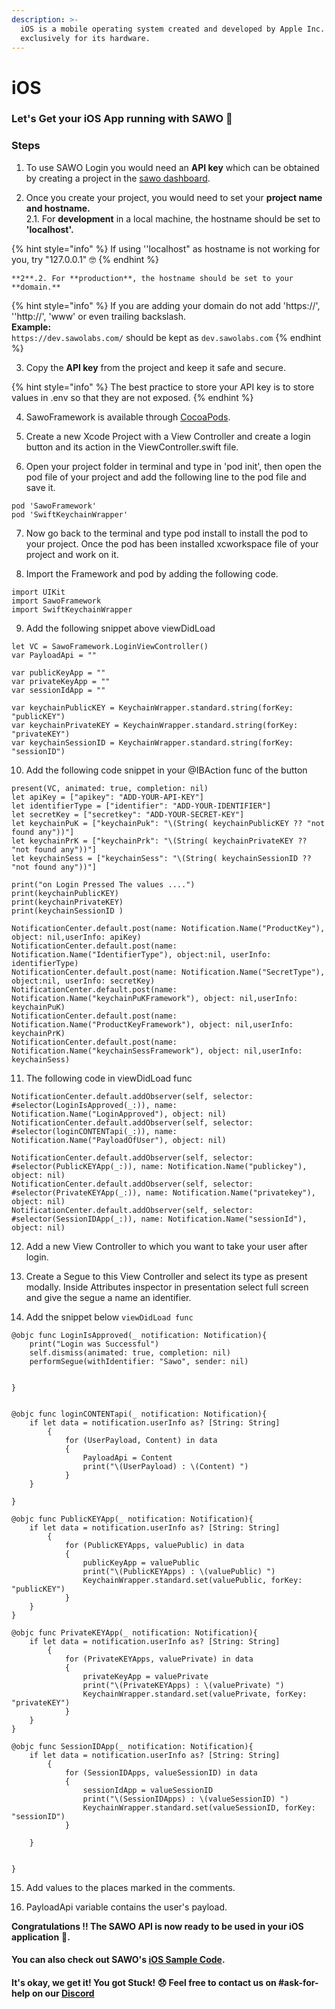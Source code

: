 ```yaml
---
description: >-
  iOS is a mobile operating system created and developed by Apple Inc.
  exclusively for its hardware.
---
```


# iOS

### Let's Get your iOS App running with SAWO 🙌 

### **Steps**

1. To use SAWO Login you would need an **API key** which can be obtained by creating a project in the [sawo dashboard](https://dev.sawolabs.com/). 

2.  Once you create your project, you would need to set your **project name and hostname.**  
    2.1. For **development** in a local machine, the hostname should be set to **'localhost'.**

{% hint style="info" %}
If using ''localhost" as hostname is not working for you, try "127.0.0.1" 🤓 
{% endhint %}

    **2**.2. For **production**, the hostname should be set to your **domain.** 

{% hint style="info" %}
If you are adding your domain do not add 'https://', ''http://', 'www' or even trailing backslash.  
**Example:**  
`https://dev.sawolabs.com/` should be kept as `dev.sawolabs.com`
{% endhint %}

3. Copy the **API key** from the project and keep it safe and secure.

{% hint style="info" %}
The best practice to store your API key is to store values in .env so that they are not exposed.
{% endhint %}

4. SawoFramework is available through [CocoaPods](https://cocoapods.org). 

5. Create a new Xcode Project with a View Controller and create a login button and its action in the ViewController.swift file.

6. Open your project folder in terminal and type in 'pod init', then open the pod file of your project and add the following line to the pod file and save it.

```text
pod 'SawoFramework'
pod 'SwiftKeychainWrapper' 
```

7. Now go back to the terminal and type pod install to install the pod to your project. Once the pod has been installed xcworkspace file of your project and work on it.

8. Import the Framework and pod by adding the following code.

```text
import UIKit
import SawoFramework
import SwiftKeychainWrapper
```

9. Add the following snippet above viewDidLoad 

```text
let VC = SawoFramework.LoginViewController()
var PayloadApi = ""

var publicKeyApp = ""
var privateKeyApp = ""
var sessionIdApp = ""
    
var keychainPublicKEY = KeychainWrapper.standard.string(forKey: "publicKEY")
var keychainPrivateKEY = KeychainWrapper.standard.string(forKey: "privateKEY")
var keychainSessionID = KeychainWrapper.standard.string(forKey: "sessionID")
```

10. Add the following code snippet in your @IBAction func of the button

```text
present(VC, animated: true, completion: nil)
let apiKey = ["apikey": "ADD-YOUR-API-KEY"]
let identifierType = ["identifier": "ADD-YOUR-IDENTIFIER"]
let secretKey = ["secretkey": "ADD-YOUR-SECRET-KEY"]
let keychainPuK = ["keychainPuk": "\(String( keychainPublicKEY ?? "not found any"))"]
let keychainPrK = ["keychainPrk": "\(String( keychainPrivateKEY ?? "not found any"))"]
let keychainSess = ["keychainSess": "\(String( keychainSessionID ?? "not found any"))"]

print("on Login Pressed The values ....")
print(keychainPublicKEY)
print(keychainPrivateKEY)
print(keychainSessionID )

NotificationCenter.default.post(name: Notification.Name("ProductKey"), object: nil,userInfo: apiKey)
NotificationCenter.default.post(name: Notification.Name("IdentifierType"), object:nil, userInfo: identifierType)
NotificationCenter.default.post(name: Notification.Name("SecretType"), object:nil, userInfo: secretKey)
NotificationCenter.default.post(name: Notification.Name("keychainPuKFramework"), object: nil,userInfo: keychainPuK)
NotificationCenter.default.post(name: Notification.Name("ProductKeyFramework"), object: nil,userInfo: keychainPrK)
NotificationCenter.default.post(name: Notification.Name("keychainSessFramework"), object: nil,userInfo: keychainSess)

```

11. The following code in viewDidLoad func 

```text
NotificationCenter.default.addObserver(self, selector: #selector(LoginIsApproved(_:)), name: Notification.Name("LoginApproved"), object: nil)
NotificationCenter.default.addObserver(self, selector: #selector(loginCONTENTapi(_:)), name: Notification.Name("PayloadOfUser"), object: nil)

NotificationCenter.default.addObserver(self, selector: #selector(PublicKEYApp(_:)), name: Notification.Name("publickey"), object: nil)
NotificationCenter.default.addObserver(self, selector: #selector(PrivateKEYApp(_:)), name: Notification.Name("privatekey"), object: nil)
NotificationCenter.default.addObserver(self, selector: #selector(SessionIDApp(_:)), name: Notification.Name("sessionId"), object: nil)
```

12. Add a new View Controller to which you want to take your user after login. 

13. Create a Segue to this  View Controller and select its type as present modally. Inside Attributes inspector in presentation select full screen and give the segue a name an identifier.

14. Add the snippet below  `viewDidLoad func`

```text
@objc func LoginIsApproved(_ notification: Notification){
    print("Login was Successful")
    self.dismiss(animated: true, completion: nil)
    performSegue(withIdentifier: "Sawo", sender: nil)
    

}


@objc func loginCONTENTapi(_ notification: Notification){
    if let data = notification.userInfo as? [String: String]
        {
            for (UserPayload, Content) in data
            {
                PayloadApi = Content
                print("\(UserPayload) : \(Content) ")
            }
    }

}

@objc func PublicKEYApp(_ notification: Notification){
    if let data = notification.userInfo as? [String: String]
        {
            for (PublicKEYApps, valuePublic) in data
            {
                publicKeyApp = valuePublic
                print("\(PublicKEYApps) : \(valuePublic) ")
                KeychainWrapper.standard.set(valuePublic, forKey: "publicKEY")
            }
    }
}

@objc func PrivateKEYApp(_ notification: Notification){
    if let data = notification.userInfo as? [String: String]
        {
            for (PrivateKEYApps, valuePrivate) in data
            {
                privateKeyApp = valuePrivate
                print("\(PrivateKEYApps) : \(valuePrivate) ")
                KeychainWrapper.standard.set(valuePrivate, forKey: "privateKEY")
            }
    }
}

@objc func SessionIDApp(_ notification: Notification){
    if let data = notification.userInfo as? [String: String]
        {
            for (SessionIDApps, valueSessionID) in data
            {
                sessionIdApp = valueSessionID
                print("\(SessionIDApps) : \(valueSessionID) ")
                KeychainWrapper.standard.set(valueSessionID, forKey: "sessionID")
            }
        
    }
    

}
```

15. Add values to the places marked in the comments.

16. PayloadApi variable contains the user's payload.

**Congratulations !! The SAWO API is now ready to be used in your iOS application** 🤘**.**  

#### You can also check out SAWO's [iOS Sample Code](https://github.com/sawolabs/ios-sdk-demo).

#### It's okay, we get it! You got Stuck! 😞 Feel free to contact us on \#ask-for-help on our [Discord](https://discord.com/invite/TpnCfMUE5P)

